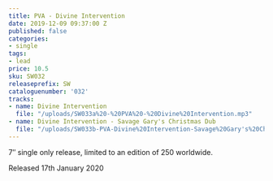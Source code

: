 ```yaml
---
title: PVA - Divine Intervention
date: 2019-12-09 09:37:00 Z
published: false
categories:
- single
tags:
- lead
price: 10.5
sku: SW032
releaseprefix: SW
cataloguenumber: '032'
tracks:
- name: Divine Intervention
  file: "/uploads/SW033a%20-%20PVA%20-%20Divine%20Intervention.mp3"
- name: Divine Intervention - Savage Gary's Christmas Dub
  file: "/uploads/SW033b-PVA-Divine%20Intervention-Savage%20Gary's%20Christmas%20Dub.mp3"
---
```


7″ single only release, limited to an edition of 250 worldwide.

Released 17th January 2020